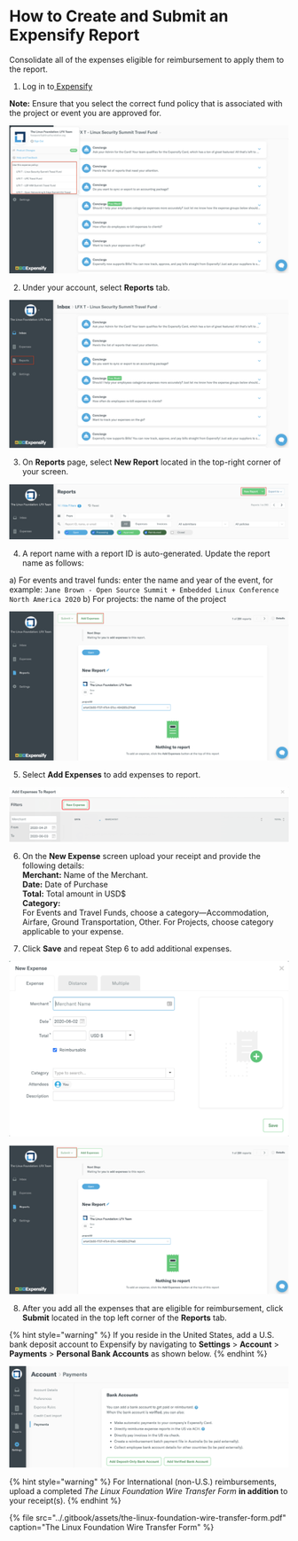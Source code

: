 # How to Create and Submit an Expensify Report

Consolidate all of the expenses eligible for reimbursement to apply them to the report.

 1. Log in to[ Expensify](https://www.expensify.com/signin)  

**Note:** Ensure that you select the correct fund policy that is associated with the project or event you are approved for.

![](../.gitbook/assets/expense-report.png)

2. Under your account, select **Reports** tab.

![](../.gitbook/assets/reports.png)

3. On **Reports** page, select **New Report** located in the top-right corner of your screen.

![](../.gitbook/assets/new-report.png)

  
4. A report name with a report ID is auto-generated.  Update the report name as follows: 

a\) For events and travel funds: enter the name and year of the event, for example: `Jane Brown - Open Source Summit + Embedded Linux Conference North America 2020`        b\) For projects: the name of the project 

![](../.gitbook/assets/add-expenses.png)

5. Select **Add Expenses** to add expenses to report.   

![](../.gitbook/assets/new-expense.png)

6. On the **New Expense** screen upload your receipt and provide the following details:  
**Merchant:** Name of the Merchant.  
**Date:** Date of Purchase  
**Total:** Total amount in USD$  
**Category:**   
For Events and Travel Funds, choose a category—Accommodation, Airfare, Ground Transportation, Other.‌ For Projects, choose category applicable to your expense.

7. Click **Save** and repeat Step 6 to add additional expenses.

![](../.gitbook/assets/create-an-expense.png)

![](../.gitbook/assets/submit-report.png)

8. After you add all the expenses that are eligible for reimbursement, click **Submit** located in the top left corner of the **Reports** tab. 

{% hint style="warning" %}
If you reside in the United States, add a U.S. bank deposit account to Expensify by navigating to  **Settings** &gt; **Account** &gt; **Payments** &gt; **Personal Bank Accounts** as shown below.
{% endhint %}

![](../.gitbook/assets/add-us-bank-account.png)

{% hint style="warning" %}
For International \(non-U.S.\) reimbursements, upload a completed _The Linux Foundation Wire Transfer Form_ **in addition** to your receipt\(s\).
{% endhint %}

{% file src="../.gitbook/assets/the-linux-foundation-wire-transfer-form.pdf" caption="The Linux Foundation Wire Transfer Form" %}





 

